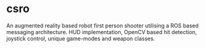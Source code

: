 # csro
An augmented reality based robot first person shooter utilising a ROS based messaging architecture. HUD implementation, OpenCV based hit detection, joystick control, unique game-modes and weapon classes.
